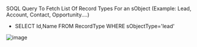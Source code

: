 SOQL Query To Fetch List Of Record Types For an sObject (Example: Lead, Account, Contact, Opportunity....)
- SELECT Id,Name FROM RecordType WHERE sObjectType='lead'

![image](https://user-images.githubusercontent.com/88401843/128869488-70532290-cd39-40b3-9563-b734ab57b866.png)


